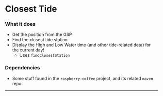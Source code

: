 # Closest Tide

### What it does
- Get the position from the GSP
- Find the closest tide station
- Display the High and Low Water time (and other tide-related data) for the current day!
    - Uses `findClosestStation`

### Dependencies
- Some stuff found in the `raspberry-coffee` project, and its related `maven` repo.

---
